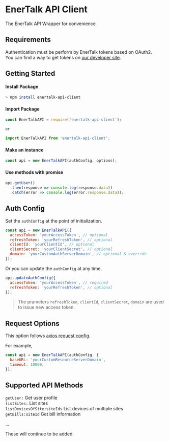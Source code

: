 # EnerTalk API Client
The EnerTalk API Wrapper for convenience

## Requirements
Authentication must be perform by EnerTalk tokens based on OAuth2.  
You can find a way to get tokens on [our developer site](https://developer.encoredtech.com/authentication/).  


## Getting Started

#### Install Package
```sh
> npm install enertalk-api-client
```

#### Import Package
```js
const EnerTalkAPI = require('enertalk-api-client');

or

import EnerTalkAPI from 'enertalk-api-client';
```

#### Make an instance
```js
const api = new EnerTalkAPI(authConfig, options);
```

#### Use methods with promise
```js
api.getUser()
  .then(response => console.log(response.data))
  .catch(error => console.log(error.response.data));
```


## Auth Config

Set the `authConfig` at the point of initialization.

```js
const api = new EnerTalkAPI({
  accessToken: 'yourAccessToken', // optional
  refreshToken: 'yourRefreshToken', // optional
  clientId: 'yourClientId', // optional
  clientSecret: 'yourClientSecret', // optional
  domain: 'yourCustomAuthServerDomain', // optional & override
});
```

Or you can update the `authConfig` at any time.

```js
api.updateAuthConfig({
  accessToken: 'yourAccessToken', // required
  refreshToken: 'yourRefreshToken', // optional
});
```

> The prameters `refreshToken`, `clientId`, `clientSecret`, `domain` are
> used to issue new access token.


## Request Options
This option follows [axios request config](https://github.com/mzabriskie/axios#request-config).

For example,
```js
const api = new EnerTalkAPI(authConfig, {
  baseURL: 'yourCustomResourceServerDomain',
  timeout: 10000,
});
```


## Supported API Methods

`getUser:` Get user profile  
`listSites:` List sites  
`listDevicesOfSite:siteIds` List devices of multiple sites  
`getBills:siteId` Get bill information  

...

These will continue to be added.
